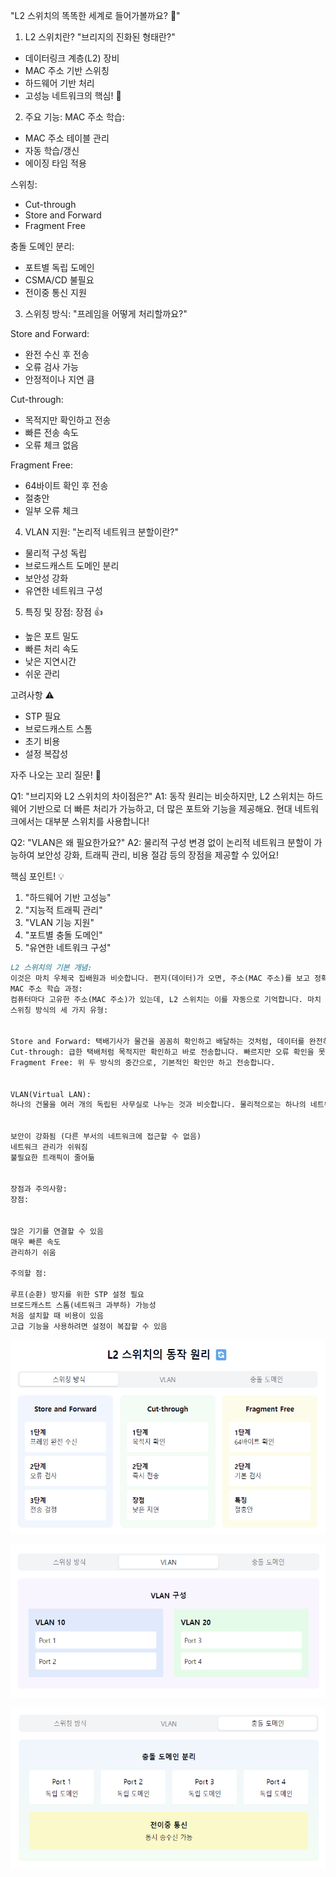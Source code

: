 "L2 스위치의 똑똑한 세계로 들어가볼까요? 🔄"

1. L2 스위치란?
   "브리지의 진화된 형태란?"
- 데이터링크 계층(L2) 장비
- MAC 주소 기반 스위칭
- 하드웨어 기반 처리
- 고성능 네트워크의 핵심! 🚀

2. 주요 기능:
   MAC 주소 학습:
- MAC 주소 테이블 관리
- 자동 학습/갱신
- 에이징 타임 적용

스위칭:
- Cut-through
- Store and Forward
- Fragment Free

충돌 도메인 분리:
- 포트별 독립 도메인
- CSMA/CD 불필요
- 전이중 통신 지원

3. 스위칭 방식:
   "프레임을 어떻게 처리할까요?"

Store and Forward:
- 완전 수신 후 전송
- 오류 검사 가능
- 안정적이나 지연 큼

Cut-through:
- 목적지만 확인하고 전송
- 빠른 전송 속도
- 오류 체크 없음

Fragment Free:
- 64바이트 확인 후 전송
- 절충안
- 일부 오류 체크

4. VLAN 지원:
   "논리적 네트워크 분할이란?"
- 물리적 구성 독립
- 브로드캐스트 도메인 분리
- 보안성 강화
- 유연한 네트워크 구성

5. 특징 및 장점:
   장점 👍
- 높은 포트 밀도
- 빠른 처리 속도
- 낮은 지연시간
- 쉬운 관리

고려사항 ⚠️
- STP 필요
- 브로드캐스트 스톰
- 초기 비용
- 설정 복잡성

자주 나오는 꼬리 질문! 🤔

Q1: "브리지와 L2 스위치의 차이점은?"
A1: 동작 원리는 비슷하지만, L2 스위치는 하드웨어 기반으로
더 빠른 처리가 가능하고, 더 많은 포트와 기능을 제공해요.
현대 네트워크에서는 대부분 스위치를 사용합니다!

Q2: "VLAN은 왜 필요한가요?"
A2: 물리적 구성 변경 없이 논리적 네트워크 분할이 가능하여
보안성 강화, 트래픽 관리, 비용 절감 등의
장점을 제공할 수 있어요!

핵심 포인트! 💡
1. "하드웨어 기반 고성능"
2. "지능적 트래픽 관리"
3. "VLAN 기능 지원"
4. "포트별 충돌 도메인"
5. "유연한 네트워크 구성"

```markdown
L2 스위치의 기본 개념:
이것은 마치 우체국 집배원과 비슷합니다. 편지(데이터)가 오면, 주소(MAC 주소)를 보고 정확한 목적지로 전달하는 역할을 합니다. 브리지보다 더 발전된 형태로, 여러 장치들을 더 빠르고 효율적으로 연결해줍니다. 하드웨어로 처리하기 때문에 매우 빠르게 작동합니다.
MAC 주소 학습 과정:
컴퓨터마다 고유한 주소(MAC 주소)가 있는데, L2 스위치는 이를 자동으로 기억합니다. 마치 새로운 이웃이 이사왔을 때 자동으로 주소를 기억하는 것처럼요. 일정 시간이 지나면 사용하지 않는 주소는 자동으로 잊어버립니다(에이징 타임).
스위칭 방식의 세 가지 유형:


Store and Forward: 택배기사가 물건을 꼼꼼히 확인하고 배달하는 것처럼, 데이터를 완전히 받아서 확인한 후 전송합니다.
Cut-through: 급한 택배처럼 목적지만 확인하고 바로 전송합니다. 빠르지만 오류 확인을 못합니다.
Fragment Free: 위 두 방식의 중간으로, 기본적인 확인만 하고 전송합니다.


VLAN(Virtual LAN):
하나의 건물을 여러 개의 독립된 사무실로 나누는 것과 비슷합니다. 물리적으로는 하나의 네트워크지만, 논리적으로 여러 개의 별도 네트워크로 나눌 수 있습니다. 이렇게 하면:


보안이 강화됨 (다른 부서의 네트워크에 접근할 수 없음)
네트워크 관리가 쉬워짐
불필요한 트래픽이 줄어듦


장점과 주의사항:
장점:


많은 기기를 연결할 수 있음
매우 빠른 속도
관리하기 쉬움

주의할 점:

루프(순환) 방지를 위한 STP 설정 필요
브로드캐스트 스톰(네트워크 과부하) 가능성
처음 설치할 때 비용이 있음
고급 기능을 사용하려면 설정이 복잡할 수 있음
```


![img.png](L2_1.png)


![img_1.png](L2_2.png)


![img_2.png](L2_3.png)